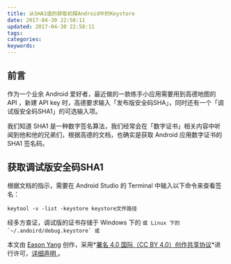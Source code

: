 ```yaml
---
title: 从SHA1值的获取初探Android中的Keystore
date: 2017-04-30 22:58:11
updated: 2017-04-30 22:58:11
tags:
categories:
keywords:
---
```


## 前言

作为一个业余 Android 爱好者，最近做的一款练手小应用需要用到高德地图的 API ，新建 API key 时，高德要求输入「发布版安全码SHA」，同时还有一个「调试版安全码SHA1」的可选输入项。

我们知道 SHA1 是一种数字签名算法，我们经常会在「数字证书」相关内容中听闻到他和他的兄弟们，根据高德的文档，也确实是获取 Android 应用数字证书的 SHA1 签名码。

## 获取调试版安全码SHA1

根据文档的指示，需要在 Android Studio 的 Terminal 中输入以下命令来查看签名：

`keytool -v -list -keystore keystore文件路径`

经多方查证，调试版的证书存储于 Windows 下的 ``或 Linux 下的  `~/.andoird/debug.keystore` 或 ``

本文由 [Eason Yang](https://eason-yang.com) 创作，采用*[署名 4.0 国际（CC BY 4.0）创作共享协议](http://creativecommons.org/licenses/by/4.0/deed.zh)*进行许可，[详细声明 ](https://eason-yang.com/about/)。